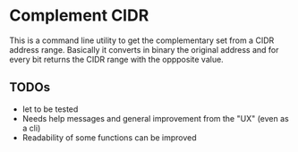 # Complement CIDR

This is a command line utility to get the complementary set from a CIDR address range.
Basically it converts in binary the original address and for every bit returns the CIDR range with the oppposite value.

## TODOs

- Iet to be tested
- Needs help messages and general improvement from the "UX" (even as a cli)
- Readability of some functions can be improved
